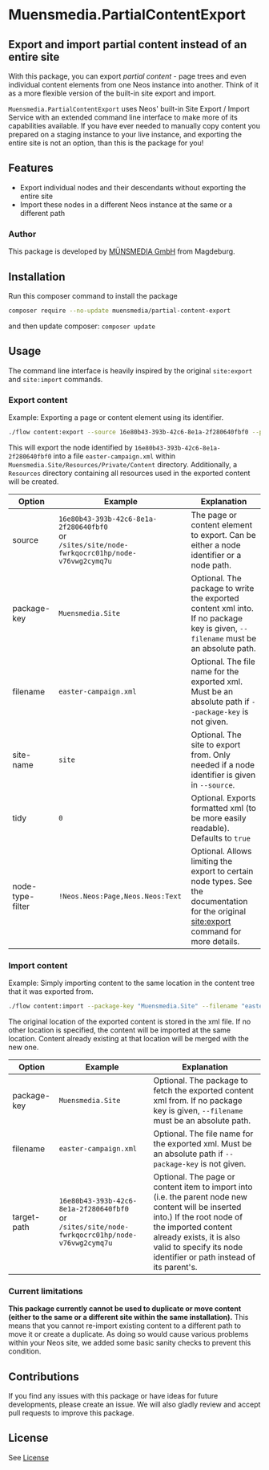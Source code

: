 # Muensmedia.PartialContentExport

## Export and import partial content instead of an entire site

With this package, you can export _partial content_ - page trees and even individual content elements from one Neos
instance into another. Think of it as a more flexible version of the built-in site export and import.

`Muensmedia.PartialContentExport` uses Neos' built-in Site Export / Import Service with an extended command line
interface to make more of its capabilities available.
If you have ever needed to manually copy content you prepared on a staging instance to your live instance, and exporting
the entire site is not an option, than this is the package for you!

## Features
- Export individual nodes and their descendants without exporting the entire site
- Import these nodes in a different Neos instance at the same or a different path

### Author

This package is developed by [MÜNSMEDIA GmbH](https://muensmedia.de/) from Magdeburg.

## Installation

Run this composer command to install the package
```bash
composer require --no-update muensmedia/partial-content-export
```
and then update composer: `composer update`

## Usage

The command line interface is heavily inspired by the original `site:export` and `site:import` commands.

### Export content

Example: Exporting a page or content element using its identifier.
```bash
./flow content:export --source 16e80b43-393b-42c6-8e1a-2f280640fbf0 --package-key "Muensmedia.Site" --site-name "site" --filename "easter-campaign"
```
This will export the node identified by `16e80b43-393b-42c6-8e1a-2f280640fbf0` into a file `easter-campaign.xml` within
`Muensmedia.Site/Resources/Private/Content` directory. Additionally, a `Resources` directory containing all resources
used in the exported content will be created.

| Option           | Example                                                                                               | Explanation                                                                                                                                                                                                                              |
|------------------|-------------------------------------------------------------------------------------------------------|------------------------------------------------------------------------------------------------------------------------------------------------------------------------------------------------------------------------------------------|
| source           | `16e80b43-393b-42c6-8e1a-2f280640fbf0`<br/>or<br/>`/sites/site/node-fwrkqocrc01hp/node-v76vwg2cymq7u` | The page or content element to export. Can be either a node identifier or a node path.                                                                                                                                                   |
| package-key      | `Muensmedia.Site`                                                                                     | Optional. The package to write the exported content xml into. If no package key is given, `--filename` must be an absolute path.                                                                                                         |
| filename         | `easter-campaign.xml`                                                                                 | Optional. The file name for the exported xml. Must be an absolute path if `--package-key` is not given.                                                                                                                                  |
| site-name        | `site`                                                                                                | Optional. The site to export from. Only needed if a node identifier is given in `--source`.                                                                                                                                              |
| tidy             | `0`                                                                                                   | Optional. Exports formatted xml (to be more easily readable). Defaults to `true`                                                                                                                                                         |
| node-type-filter | `!Neos.Neos:Page,Neos.Neos:Text`                                                                      | Optional. Allows limiting the export to certain node types. See the documentation for the original [site:export](https://neos.readthedocs.io/en/stable/References/CommandReference.html#neos-neos-site-export) command for more details. |


### Import content

Example: Simply importing content to the same location in the content tree that it was exported from.
```bash
./flow content:import --package-key "Muensmedia.Site" --filename "easter-campaign"
```
The original location of the exported content is stored in the xml file. If no other location is specified, the content
will be imported at the same location. Content already existing at that location will be merged with the new one.


| Option        | Example                                                                                               | Explanation                                                                                                                                                                                                                                           |
|---------------|-------------------------------------------------------------------------------------------------------|-------------------------------------------------------------------------------------------------------------------------------------------------------------------------------------------------------------------------------------------------------|
| package-key   | `Muensmedia.Site`                                                                                     | Optional. The package to fetch the exported content xml from. If no package key is given, `--filename` must be an absolute path.                                                                                                                      |
| filename      | `easter-campaign.xml`                                                                                 | Optional. The file name for the exported xml. Must be an absolute path if `--package-key` is not given.                                                                                                                                               |
| target-path   | `16e80b43-393b-42c6-8e1a-2f280640fbf0`<br/>or<br/>`/sites/site/node-fwrkqocrc01hp/node-v76vwg2cymq7u` | Optional. The page or content item to import into (i.e. the parent node new content will be inserted into.) If the root node of the imported content already exists, it is also valid to specify its node identifier or path instead of its parent's. |

### Current limitations

**This package currently cannot be used to duplicate or move content (either to the same or a different site within the
same installation).** This means that you cannot re-import existing content to a different path to move it or create a
duplicate. As doing so would cause various problems within your Neos site, we added some basic sanity checks to prevent
this condition.

## Contributions

If you find any issues with this package or have ideas for future developments, please create an issue.
We will also gladly review and accept pull requests to improve this package.

## License
See [License](LICENSE)
